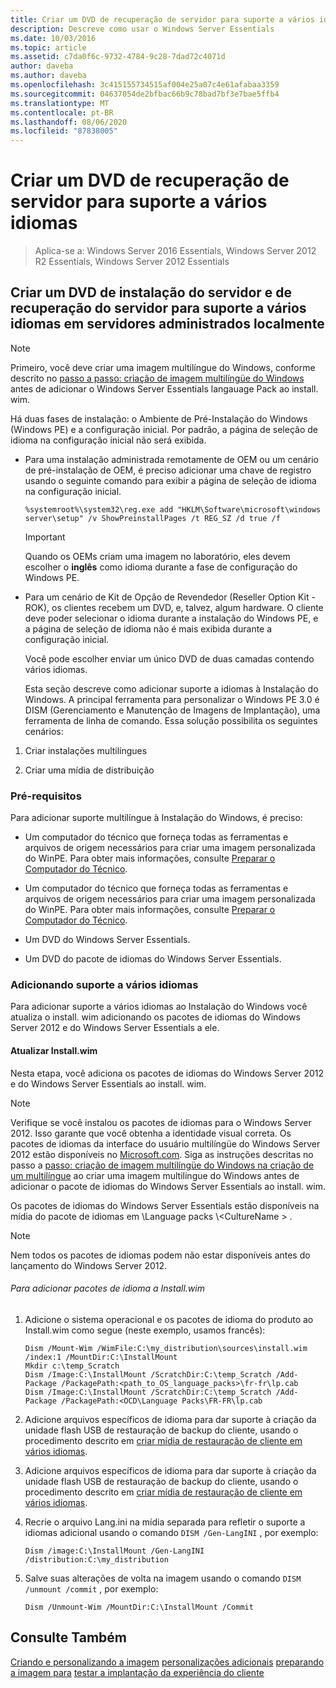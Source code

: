 ```yaml
---
title: Criar um DVD de recuperação de servidor para suporte a vários idiomas
description: Descreve como usar o Windows Server Essentials
ms.date: 10/03/2016
ms.topic: article
ms.assetid: c7da0f6c-9732-4784-9c28-7dad72c4071d
author: daveba
ms.author: daveba
ms.openlocfilehash: 3c415155734515af004e25a07c4e61afabaa3359
ms.sourcegitcommit: 04637054de2bfbac66b9c78bad7bf3e7bae5ffb4
ms.translationtype: MT
ms.contentlocale: pt-BR
ms.lasthandoff: 08/06/2020
ms.locfileid: "87838005"
---
```

# <a name="create-a-server-recovery-dvd-for-multi-language-support"></a>Criar um DVD de recuperação de servidor para suporte a vários idiomas

>Aplica-se a: Windows Server 2016 Essentials, Windows Server 2012 R2 Essentials, Windows Server 2012 Essentials

##  <a name="create-a-server-setup-and-server-recovery-dvd-for-multiple-language-support-on-locally-administered-servers"></a><a name="BKMK_MLHeadedRecovery"></a>Criar um DVD de instalação do servidor e de recuperação do servidor para suporte a vários idiomas em servidores administrados localmente

> [!NOTE]
>  Primeiro, você deve criar uma imagem multilíngue do Windows, conforme descrito no [passo a passo: criação de imagem multilíngüe do Windows](/previous-versions/windows/it-pro/windows-8.1-and-8/jj126995(v=win.10)) antes de adicionar o Windows Server Essentials langauage Pack ao install. wim.

 Há duas fases de instalação: o Ambiente de Pré-Instalação do Windows (Windows PE) e a configuração inicial. Por padrão, a página de seleção de idioma na configuração inicial não será exibida.

- Para uma instalação administrada remotamente de OEM ou um cenário de pré-instalação de OEM, é preciso adicionar uma chave de registro usando o seguinte comando para exibir a página de seleção de idioma na configuração inicial.

  ```
  %systemroot%\system32\reg.exe add "HKLM\Software\microsoft\windows server\setup" /v ShowPreinstallPages /t REG_SZ /d true /f
  ```

  > [!IMPORTANT]
  >  Quando os OEMs criam uma imagem no laboratório, eles devem escolher o **inglês** como idioma durante a fase de configuração do Windows PE.

- Para um cenário de Kit de Opção de Revendedor (Reseller Option Kit - ROK), os clientes recebem um DVD, e, talvez, algum hardware. O cliente deve poder selecionar o idioma durante a instalação do Windows PE, e a página de seleção de idioma não é mais exibida durante a configuração inicial.

  Você pode escolher enviar um único DVD de duas camadas contendo vários idiomas.

  Esta seção descreve como adicionar suporte a idiomas à Instalação do Windows. A principal ferramenta para personalizar o Windows PE 3.0 é DISM (Gerenciamento e Manutenção de Imagens de Implantação), uma ferramenta de linha de comando. Essa solução possibilita os seguintes cenários:

1.  Criar instalações multilíngues

2.  Criar uma mídia de distribuição

### <a name="prerequisites"></a>Pré-requisitos
 Para adicionar suporte multilíngue à Instalação do Windows, é preciso:


-   Um computador do técnico que forneça todas as ferramentas e arquivos de origem necessários para criar uma imagem personalizada do WinPE. Para obter mais informações, consulte [Preparar o Computador do Técnico](Prepare-the-Technician-Computer.md).

-   Um computador do técnico que forneça todas as ferramentas e arquivos de origem necessários para criar uma imagem personalizada do WinPE. Para obter mais informações, consulte [Preparar o Computador do Técnico](../install/Prepare-the-Technician-Computer.md).


-   Um DVD do Windows Server Essentials.

-   Um DVD do pacote de idiomas do Windows Server Essentials.

###  <a name="adding-multiple-language-support"></a><a name="BKMK_Steps"></a>Adicionando suporte a vários idiomas
 Para adicionar suporte a vários idiomas ao Instalação do Windows você atualiza o install. wim adicionando os pacotes de idiomas do Windows Server 2012 e do Windows Server Essentials a ele.

#### <a name="update-installwim"></a>Atualizar Install.wim
 Nesta etapa, você adiciona os pacotes de idiomas do Windows Server 2012 e do Windows Server Essentials ao install. wim.

> [!NOTE]
>  Verifique se você instalou os pacotes de idiomas para o Windows Server 2012. Isso garante que você obtenha a identidade visual correta. Os pacotes de idiomas da interface do usuário multilíngüe do Windows Server 2012 estão disponíveis no [Microsoft.com](https://www.microsoft.com/OEM/en/installation/downloads/Pages/technical-downloads.aspx). Siga as instruções descritas no passo a [passo: criação de imagem multilíngüe do Windows na criação de um multilíngue](/previous-versions/windows/it-pro/windows-8.1-and-8/jj126995(v=win.10)) ao criar uma imagem multilíngue do Windows antes de adicionar o pacote de idiomas do Windows Server Essentials ao install. wim.
>
>  Os pacotes de idiomas do Windows Server Essentials estão disponíveis na mídia do pacote de idiomas em \Language packs \\<CultureName \> .

> [!NOTE]
>  Nem todos os pacotes de idiomas podem não estar disponíveis antes do lançamento do Windows Server 2012.

###### <a name="to-add-language-packs-to-installwim"></a>Para adicionar pacotes de idioma a Install.wim

1.  Adicione o sistema operacional e os pacotes de idioma do produto ao Install.wim como segue (neste exemplo, usamos francês):

    ```
    Dism /Mount-Wim /WimFile:C:\my_distribution\sources\install.wim /index:1 /MountDir:C:\InstallMount
    Mkdir c:\temp_Scratch
    Dism /Image:C:\InstallMount /ScratchDir:C:\temp_Scratch /Add-Package /PackagePath:<path_to_OS_language_packs>\fr-fr\lp.cab
    Dism /Image:C:\InstallMount /ScratchDir:C:\temp_Scratch /Add-Package /PackagePath:<OCD\Language Packs\FR-FR\lp.cab

    ```


2.  Adicione arquivos específicos de idioma para dar suporte à criação da unidade flash USB de restauração de backup do cliente, usando o procedimento descrito em [criar mídia de restauração de cliente em vários idiomas](Build-Multi-Language-Client-Restore-Media.md).

2.  Adicione arquivos específicos de idioma para dar suporte à criação da unidade flash USB de restauração de backup do cliente, usando o procedimento descrito em [criar mídia de restauração de cliente em vários idiomas](../install/Build-Multi-Language-Client-Restore-Media.md).


3.  Recrie o arquivo Lang.ini na mídia separada para refletir o suporte a idiomas adicional usando o comando `DISM /Gen-LangINI` , por exemplo:

    ```
    Dism /image:C:\InstallMount /Gen-LangINI /distribution:C:\my_distribution

    ```

4.  Salve suas alterações de volta na imagem usando o comando `DISM /unmount /commit` , por exemplo:

    ```
    Dism /Unmount-Wim /MountDir:C:\InstallMount /Commit
    ```

## <a name="see-also"></a>Consulte Também

 [Criando e personalizando a imagem](Creating-and-Customizing-the-Image.md) [personalizações adicionais](Additional-Customizations.md) [preparando a imagem para](Preparing-the-Image-for-Deployment.md) [testar a implantação da experiência do cliente](Testing-the-Customer-Experience.md)
